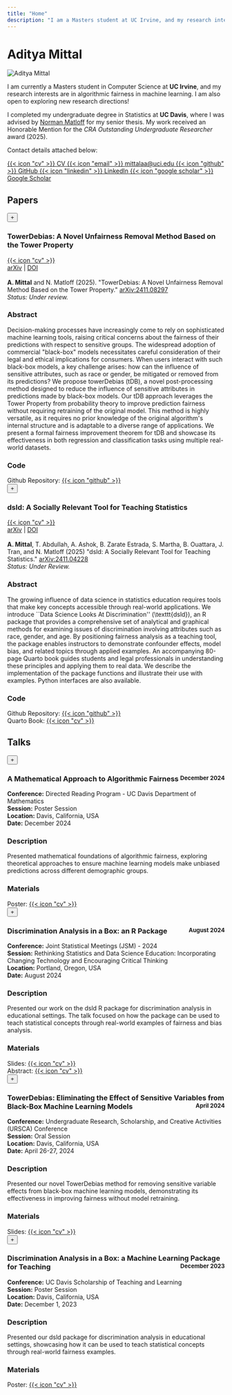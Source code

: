 ```yaml
---
title: "Home"
description: "I am a Masters student at UC Irvine, and my research interests are in machine learning fairness."
---
```


# Aditya Mittal

<img class="avatar" src="/a2.png" alt="Aditya Mittal">

I am currently a Masters student in Computer Science at **UC Irvine**, and my research interests are in algorithmic fairness in machine learning. I am also open to exploring new research directions!

I completed my undergraduate degree in Statistics at **UC Davis**, where I was advised by 
[Norman Matloff](https://faculty.engineering.ucdavis.edu/matloff/) for my senior thesis. My work received an 
Honorable Mention for the *CRA Outstanding Undergraduate Researcher* award (2025).

Contact details attached below:

<!--  -->
<!-- Social icons -->
<div class="social-icons">
    <a href="/Mittal_Aditya_Resume.pdf" class="social-icon" title="CV">
        {{< icon "cv" >}}
        <span class="email-tooltip">CV</span>
    </a>
    <a href="mailto:mittalaal@uci.edu" class="social-icon" title="Email" id="email-icon">
        {{< icon "email" >}}
        <span class="email-tooltip">mittalaa@uci.edu</span>
    </a>
    <a href="https://github.com/adityamittal03" class="social-icon" title="GitHub">
        {{< icon "github" >}}
        <span class="email-tooltip">GitHub</span>
    </a>
    <a href="https://www.linkedin.com/in/aditya-mittal-ucdavis/" class="social-icon" title="LinkedIn">
        {{< icon "linkedin" >}}
        <span class="email-tooltip">LinkedIn</span>
    </a>
    <a href="https://scholar.google.com/citations?hl=en&user=uCLks14AAAAJ" class="social-icon" title="Google Scholar">
        {{< icon "google scholar" >}}
        <span class="email-tooltip">Google Scholar</span>
    </a>
</div>

<!-- <div style="display: flex; justify-content: space-between; align-items: center; margin-bottom: 2rem;">
    <h2>Papers & Talks</h2>
    <div style="width: 1px; height: 24px; background-color: var(--border-color);"></div>
</div> -->

##  Papers
<!--     2021-2025     -->
<!-- undergrad papers  -->
<div class="paper-item">
    <div class="paper-title">
        <button class="paper-toggle" data-paper="1">+</button>
        <h3 class="paper-title-text">TowerDebias: A Novel Unfairness Removal Method Based on the Tower Property</h3>  <a href="https://arxiv.org/abs/2411.08297" class="social-icon" title="TowerDebias paper">
        {{< icon "cv" >}}
    </a> 
    </div>
    <div class="paper-content" id="paper-content-1">
        <a href="https://arxiv.org/abs/2411.08297">arXiv</a> | <a href="https://doi.org/10.48550/arXiv.2411.08297">DOI</a>
        <br><br>
        <strong>A. Mittal</strong> and N. Matloff (2025). "TowerDebias: A Novel Unfairness Removal Method Based on the Tower Property." <a href="https://doi.org/10.48550/arXiv.2411.08297">arXiv:2411.08297</a>
        <br> 
    <em>Status: Under review.</em>
    <!--  -->
    <h3> Abstract </h3>
    Decision-making processes have increasingly come to rely on sophisticated machine learning tools, raising critical concerns about the fairness of their predictions with respect to sensitive groups. The widespread adoption of commercial "black-box" models necessitates careful consideration of their legal and ethical implications for consumers. When users interact with such black-box models, a key challenge arises: how can the influence of sensitive attributes, such as race or gender, be mitigated or removed from its predictions? We propose towerDebias (tDB), a novel post-processing method designed to reduce the influence of sensitive attributes in predictions made by black-box models. Our tDB approach leverages the Tower Property from probability theory to improve prediction fairness without requiring retraining of the original model. This method is highly versatile, as it requires no prior knowledge of the original algorithm's internal structure and is adaptable to a diverse range of applications. We present a formal fairness improvement theorem for tDB and showcase its effectiveness in both regression and classification tasks using multiple real-world datasets.
    <!--  -->
    <h3> Code </h3>
    Github Repository: <a href="https://github.com/matloff/towerDebias" class="social-icon" title="GitHub Repository" target="_blank">
        {{< icon "github" >}}
    </a>
    </div>
</div> 

<!--  -->
<div class="paper-item">
    <div class="paper-title">
        <button class="paper-toggle" data-paper="2">+</button>
        <h3 class="paper-title-text">dsld: A Socially Relevant Tool for Teaching Statistics</h3> <a href="https://arxiv.org/abs/2411.04228" class="social-icon" title="DSLD">
        {{< icon "cv" >}}
    </a>
    </div>
    <div class="paper-content" id="paper-content-2">
        <a href="https://arxiv.org/abs/2411.04228">arXiv</a> | <a href="https://doi.org/10.48550/arXiv.2411.04228">DOI</a>
        <br><br>
        <strong>A. Mittal</strong>, T. Abdullah, A. Ashok, B. Zarate Estrada, S. Martha, B. Ouattara, J. Tran, and N. Matloff (2025) "dsld: A Socially Relevant Tool for Teaching Statistics." <a href="https://doi.org/10.48550/arXiv.2411.04228">arXiv:2411.04228</a>
        <br> 
        <em>Status: Under Review.</em>
        <!--  -->
        <h3> Abstract </h3>
        The growing influence of data science in statistics education requires tools that make key concepts accessible through real-world applications. We introduce ``Data Science Looks At Discrimination'' (\texttt{dsld}), an R package that provides a comprehensive set of analytical and graphical methods for examining issues of discrimination involving attributes such as race, gender, and age. By positioning fairness analysis as a teaching tool, the package enables instructors to demonstrate confounder effects, model bias, and related topics through applied examples. An accompanying 80-page Quarto book guides students and legal professionals in understanding these principles and applying them to real data. We describe the implementation of the package functions and illustrate their use with examples. Python interfaces are also available.
        <!--  -->
        <h3> Code </h3>
        Github Repository: <a href="https://github.com/matloff/dsld" class="social-icon" title="GitHub Repository" target="_blank">
            {{< icon "github" >}}
        </a>
        <br>
        Quarto Book: <a href="https://htmlpreview.github.io/?https://github.com/matloff/dsldBook/blob/main/_book/index.html" class="social-icon" title="Quarto Book" target="_blank">
            {{< icon "cv" >}}
        </a>
    </div>
</div> 


##  Talks
<!--     2021-2025     -->
<!-- undergraduate talks  -->
<!--  -->
<div class="paper-item">
    <div class="paper-title">
        <button class="paper-toggle" data-paper="talk-2">+</button>
        <h3 class="paper-title-text">A Mathematical Approach to Algorithmic Fairness <span style="float: right; font-size: 0.8em; color: var(--accent-color);">December 2024</span></h3>
    </div>
    <div class="paper-content" id="paper-content-talk-2">
        <strong>Conference:</strong> Directed Reading Program - UC Davis Department of Mathematics
        <br>
        <strong>Session:</strong> Poster Session
        <br>
        <strong>Location:</strong> Davis, California, USA
        <br>
        <strong>Date:</strong> December 2024
        <br>
        <h3> Description </h3>
        Presented mathematical foundations of algorithmic fairness, exploring theoretical approaches to ensure machine learning models make unbiased predictions across different demographic groups.
        <br>
        <h3> Materials </h3>
        Poster: <a href="/machine_learning_fairness_poster.pdf" class="social-icon" title="Poster" target="_blank">
            {{< icon "cv" >}}
        </a>
    </div>
</div>

<div class="paper-item">
    <div class="paper-title">
        <button class="paper-toggle" data-paper="talk-1">+</button>
        <h3 class="paper-title-text">Discrimination Analysis in a Box: an R Package <span style="float: right; font-size: 0.8em; color: var(--accent-color);">August 2024</span></h3> 
    </div>
    <div class="paper-content" id="paper-content-talk-1">
        <strong>Conference:</strong> Joint Statistical Meetings (JSM) - 2024
        <br>
        <strong>Session:</strong> Rethinking Statistics and Data Science Education: Incorporating Changing Technology and Encouraging Critical Thinking
        <br>
        <strong>Location:</strong> Portland, Oregon, USA
        <br>
        <strong>Date:</strong> August 2024
        <br>
        <h3> Description </h3>
        Presented our work on the dsld R package for discrimination analysis in educational settings. The talk focused on how the package can be used to teach statistical concepts through real-world examples of fairness and bias analysis.
        <br>
        <h3> Materials </h3>
        Slides: <a href="#" class="social-icon" title="Presentation Slides" target="_blank">
            {{< icon "cv" >}}
        </a>
        <br>
        Abstract: <a href="#" class="social-icon" title="Conference Abstract" target="_blank">
            {{< icon "cv" >}}
        </a>
    </div>
</div> 

<!--  -->
<div class="paper-item">
    <div class="paper-title">
        <button class="paper-toggle" data-paper="talk-3">+</button>
        <h3 class="paper-title-text">TowerDebias: Eliminating the Effect of Sensitive Variables from Black-Box Machine Learning Models <span style="float: right; font-size: 0.8em; color: var(--accent-color);">April 2024</span></h3>
    </div>
    <div class="paper-content" id="paper-content-talk-3">
        <strong>Conference:</strong> Undergraduate Research, Scholarship, and Creative Activities (URSCA) Conference
        <br>
        <strong>Session:</strong> Oral Session
        <br>
        <strong>Location:</strong> Davis, California, USA
        <br>
        <strong>Date:</strong> April 26-27, 2024
        <br>
        <h3> Description </h3>
        Presented our novel TowerDebias method for removing sensitive variable effects from black-box machine learning models, demonstrating its effectiveness in improving fairness without model retraining.
        <br>
        <h3> Materials </h3>
        Slides: <a href="#" class="social-icon" title="Presentation Slides" target="_blank">
            {{< icon "cv" >}}
        </a>
    </div>
</div>

<!--  -->
<div class="paper-item">
    <div class="paper-title">
        <button class="paper-toggle" data-paper="talk-4">+</button>
        <h3 class="paper-title-text">Discrimination Analysis in a Box: a Machine Learning Package for Teaching <span style="float: right; font-size: 0.8em; color: var(--accent-color);">December 2023</span></h3>
    </div>
    <div class="paper-content" id="paper-content-talk-4">
        <strong>Conference:</strong> UC Davis Scholarship of Teaching and Learning
        <br>
        <strong>Session:</strong> Poster Session
        <br>
        <strong>Location:</strong> Davis, California, USA
        <br>
        <strong>Date:</strong> December 1, 2023
        <br>
        <h3> Description </h3>
        Presented our dsld package for discrimination analysis in educational settings, showcasing how it can be used to teach statistical concepts through real-world fairness examples.
        <br>
        <h3> Materials </h3>
        Poster: <a href="/DSLD_Research_Poster.pdf" class="social-icon" title="Poster" target="_blank">
            {{< icon "cv" >}}
        </a>
    </div>
</div>

